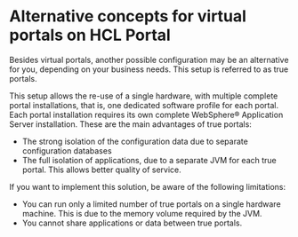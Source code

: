 # Alternative concepts for virtual portals on HCL Portal

Besides virtual portals, another possible configuration may be an alternative for you, depending on your business needs. This setup is referred to as true portals.

This setup allows the re-use of a single hardware, with multiple complete portal installations, that is, one dedicated software profile for each portal. Each portal installation requires its own complete WebSphere® Application Server installation. These are the main advantages of true portals:

-   The strong isolation of the configuration data due to separate configuration databases
-   The full isolation of applications, due to a separate JVM for each true portal. This allows better quality of service.

If you want to implement this solution, be aware of the following limitations:

-   You can run only a limited number of true portals on a single hardware machine. This is due to the memory volume required by the JVM.
-   You cannot share applications or data between true portals.


